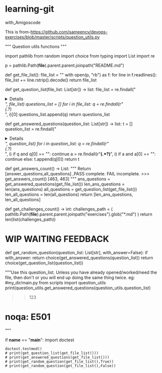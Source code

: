 # learning-git
with_Amigoscode 

This is from-https://github.com/sameencv/devops-exercises/blob/master/scripts/question_utils.py

"""
Question utils functions
"""

import pathlib
from random import choice
from typing import List
import re

p = pathlib.Path(__file__).parent.parent.joinpath("README.md")


def get_file_list():
    file_list = ""
    with open(p, "rb") as f:
        for line in f.readlines():
            file_list += line.rstrip().decode()
    return file_list


def get_question_list(file_list: List[str]) -> list:
    file_list = re.findall("<details>(.*?)</details>", file_list)
    questions_list = []
    for i in file_list:
        q = re.findall(r"<summary>(.*?)</summary>", i)[0]
        questions_list.append(q)
    return questions_list


def get_answered_questions(question_list: List[str]) -> list:
    t = []
    question_list = re.findall("<details>(.*?)</details>", question_list)
    for i in question_list:
        q = re.findall(r"<summary>(.*?)</summary>", i)
        if q and q[0] == "":
            continue
        a = re.findall(r"<b>(.*?)</b>", i)
        if a and a[0] == "":
            continue
        else:
            t.append(q[0])
    return t


def get_answers_count() -> List:
    """
    Return [answer_questions,all_questions] ,PASS complete. FAIL incomplete.
    >>> get_answers_count()
    [463, 463]
    """
    ans_questions = get_answered_questions(get_file_list())
    len_ans_questions = len(ans_questions)
    all_questions = get_question_list(get_file_list())
    len_all_questions = len(all_questions)
    return [len_ans_questions, len_all_questions]


def get_challenges_count() -> int:
    challenges_path = (
        pathlib.Path(__file__).parent.parent.joinpath("exercises").glob("*.md")
    )
    return len(list(challenges_path))


# WIP WAITING FEEDBACK
def get_random_question(question_list: List[str], with_answer=False):
    if with_answer:
        return choice(get_answered_questions(question_list))
    return choice(get_question_list(question_list))


"""Use this question_list. Unless you have already opened/worked/need the file, then don't or
you will end up doing the same thing twice.
eg:
#my_dir/main.py
from scripts import question_utils
print(question_utils.get_answered_questions(question_utils.question_list)
>> 123
 # noqa: E501
"""

if __name__ == "__main__":
    import doctest

    doctest.testmod()
    # print(get_question_list(get_file_list()))
    # print(get_answered_questions(get_file_list()))
    # print(get_random_question(get_file_list(),True))
    # print(get_random_question(get_file_list(),False))
